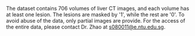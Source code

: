 The dataset contains 706 volumes of liver CT images, and each volume has at least one lesion. The lesions are masked by '1', while the rest are '0'. To avoid abuse of the data, only partial images are provide. For the access of the entire data, please contact Dr. Zhao at s080011@e.ntu.edu.sg.

